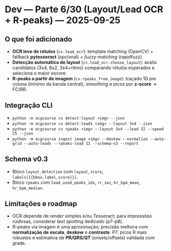 # Dev — Parte 6/30 (Layout/Lead OCR + R-peaks) — 2025-09-25


## O que foi adicionado
- **OCR leve de rótulos** (`cv.lead_ocr`): template matching (OpenCV) + fallback **pytesseract** (opcional) + *fuzzy matching* (rapidfuzz).
- **Detecção automática de layout** (`cv.lead_ocr.choose_layout`): avalia candidatos (3x4, 6x2, 3x4+ritmo) comparando rótulos esperados e seleciona o maior escore.
- **R-peaks a partir de imagem** (`cv.rpeaks_from_image`): traçado 1D por coluna (mínimo da banda central), *smoothing* e picos por **z-score** → FC/RR.

## Integração CLI
- `python -m ecgcourse cv detect-layout <img> --json`
- `python -m ecgcourse cv detect-leads <img> --layout 3x4 --json`
- `python -m ecgcourse cv rpeaks <img> --layout 3x4 --lead II --speed 25 --json`
- `python -m ecgcourse ingest image <img> --deskew --normalize --auto-grid --auto-leads --rpeaks-lead II --schema-v3 --report`

## Schema v0.3
- Bloco `layout_detection` com `layout`, `score`, `labels[{{bbox,label,score}}]`.
- Bloco `rpeaks` com `lead_used`, `peaks_idx`, `rr_sec`, `hr_bpm_mean`, `hr_bpm_median`.

## Limitações e roadmap
- OCR depende de *render* simples e/ou Tesseract; para impressões ruidosas, considerar *text spotting* dedicado (p7–p8).
- R-peaks via imagem é uma aproximação; precisão melhora com **normalização de escala**, **deskew** e **contraste**. P7: picos R mais robustos e estimativa de **PR/QRS/QT** (onsets/offsets) validada com grade.
